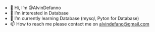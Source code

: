 - 👋 Hi, I’m @AlvinDefanno
- 👀 I’m interested in Database
- 🌱 I’m currently learning Database (mysql, Pyton for Database)
- 📫 How to reach me please contact me on alvindefano@gmail.com

<!---
AlvinDefanno/AlvinDefanno is a ✨ special ✨ repository because its `README.md` (this file) appears on your GitHub profile.
You can click the Preview link to take a look at your changes.
--->
